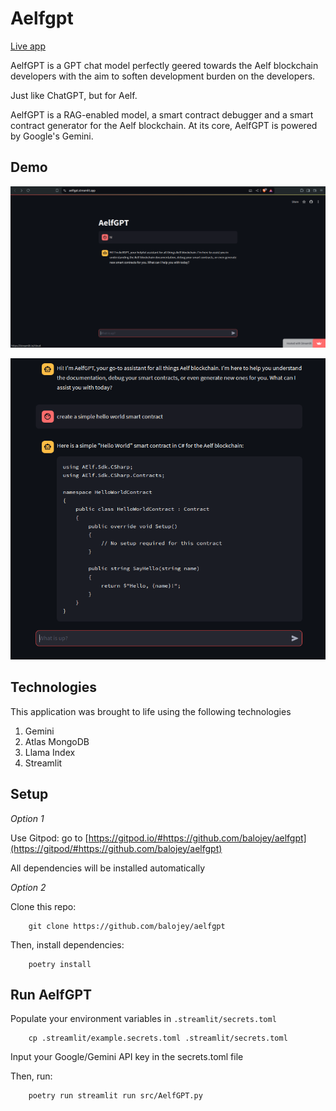 # Aelfgpt

[Live app](https://aelfgpt.streamlit.app/)

AelfGPT is a GPT chat model perfectly geered towards the Aelf blockchain developers with the aim to soften development burden on the developers.

Just like ChatGPT, but for Aelf.

AelfGPT is a RAG-enabled model, a smart contract debugger and a smart contract generator for the Aelf blockchain. At its core, AelfGPT is powered by Google's Gemini.

## Demo
![alt text](assets/aelfgpt-1.png "AelfGPT demo 1")


![alt text](assets/aelfgpt-3.png "AelfGPT demo 2")

## Technologies

This application was brought to life using the following technologies

1. Gemini
2. Atlas MongoDB
3. Llama Index
4. Streamlit

## Setup

*Option 1*

Use Gitpod: go to [https://gitpod.io/#https://github.com/balojey/aelfgpt](https://gitpod/#https://github.com/balojey/aelfgpt)

All dependencies will be installed automatically

*Option 2*

Clone this repo:
```
    git clone https://github.com/balojey/aelfgpt
```

Then, install dependencies:
```
    poetry install
```

## Run AelfGPT

Populate your environment variables in `.streamlit/secrets.toml`

```
    cp .streamlit/example.secrets.toml .streamlit/secrets.toml
```

Input your Google/Gemini API key in the secrets.toml file

Then, run:
```
    poetry run streamlit run src/AelfGPT.py
```
